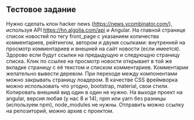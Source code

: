 ## Тестовое задание

Нужно сделать клон hacker news (https://news.ycombinator.com/), используя API
https://hn.algolia.com/api и Angular.
На главной странице список новостей по тегу front_page с указанием количества
комментариев, рейтингом, автором и двумя ссылками: внутренней на просмотр
комментариев и внешней на сайт новости (если имеется). Здорово если будут ссылки
на предыдущую и следующую страницу списка.
Клик по ссылке на просмотр новости открывает в той же вкладке страницу с её текстом
и списком комментариев.
Комментарии желательно вывести деревом.
При переходе между компонентами можно закрывать страницу лоадером.
В качестве CSS фреймворка можно использовать что угодно, bootstrap, material, свои
стили. Копировать внешний вид один в один не нужно.
На выходе проект на angular, версия любая (у нас 8 и 14), npm или yarn без разницы
(используем npm), node_modules не нужны.
Отправить можно ссылку на репозиторий, можно архив с проектом.